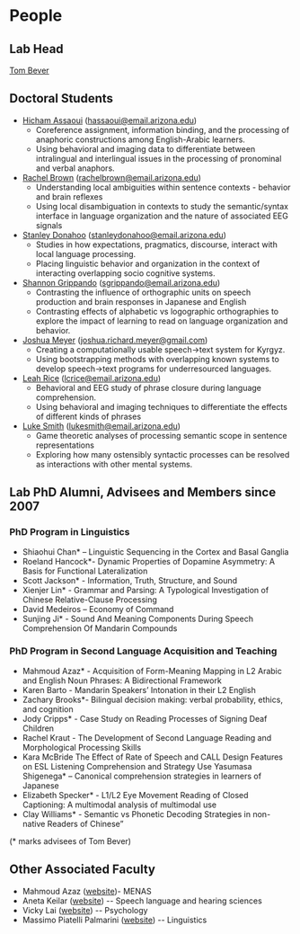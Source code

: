 # People

## Lab Head

[Tom Bever](tom)

## Doctoral Students

-   [Hicham Assaoui](hicham.md) ([hassaoui@email.arizona.edu](mailto:hassaoui@email.arizona.edu))
	- Coreference assignment, information binding, and the processing of anaphoric constructions among English-Arabic learners.
	- Using behavioral and imaging data to differentiate between intralingual and interlingual issues in the processing of pronominal and verbal anaphors.
-   [Rachel Brown](rachel.md) ([rachelbrown@email.arizona.edu](mailto:rachelbrown@email.arizona.edu))
	- Understanding local ambiguities within sentence contexts - behavior and brain reflexes
	- Using local disambiguation in contexts to study the semantic/syntax interface in language organization and the nature of associated EEG signals
-   [Stanley Donahoo](stanley.md) ([stanleydonahoo@email.arizona.edu](mailto:stanleydonahoo@email.arizona.edu))
	- Studies in how expectations, pragmatics, discourse, interact with local language processing.
	- Placing linguistic behavior and organization in the context of interacting overlapping socio cognitive systems.
-   [Shannon Grippando](shannon.md) ([sgrippando@email.arizona.edu](mailto:sgrippando@email.arizona.edu))
	- Contrasting the influence of orthographic units on speech production and brain responses in Japanese and English
	- Contrasting effects of alphabetic vs logographic orthographies to explore the impact of learning to read on language organization and behavior.
-   [Joshua Meyer](josh.md) ([joshua.richard.meyer@gmail.com](joshua.richard.meyer@gmail.com))
	- Creating a computationally usable speech->text system for Kyrgyz.
	- Using bootstrapping methods with overlapping known systems to develop speech->text programs for underresourced languages.
-   [Leah Rice](leah.md) ([lcrice@email.arizona.edu](mailto:lcrice@email.arizona.edu))
	- Behavioral and EEG study of phrase closure during language comprehension.
	- Using behavioral and imaging techniques to differentiate the effects of different kinds of phrases
-   [Luke Smith](luke.md) ([lukesmith@email.arizona.edu](mailto:lukesmith@email.arizona.edu))
	- Game theoretic analyses of processing semantic scope in sentence representations
	- Exploring how many ostensibly syntactic processes can be resolved as interactions with other mental systems.

## Lab PhD Alumni, Advisees and Members since 2007

### PhD Program in Linguistics

- Shiaohui Chan* – Linguistic Sequencing in the Cortex and Basal Ganglia
- Roeland Hancock*- Dynamic Properties of Dopamine Asymmetry: A Basis for Functional Lateralization
- Scott Jackson* - Information, Truth, Structure, and Sound
- Xienjer Lin* - Grammar and Parsing: A Typological Investigation of Chinese Relative-Clause Processing
- David Medeiros – Economy of Command
- Sunjing Ji* - Sound And Meaning Components During Speech Comprehension Of Mandarin Compounds

### PhD Program in Second Language Acquisition and Teaching

- Mahmoud Azaz* - Acquisition of Form-Meaning Mapping in L2 Arabic and English Noun Phrases: A Bidirectional Framework
- Karen Barto - Mandarin Speakers’ Intonation in their L2 English
- Zachary Brooks*- Bilingual decision making: verbal probability, ethics, and cognition
- Jody Cripps* - Case Study on Reading Processes of Signing Deaf Children
- Rachel Kraut - The Development of Second Language Reading and Morphological Processing Skills
- Kara McBride The Effect of Rate of Speech and CALL Design Features on ESL Listening Comprehension and Strategy Use
Yasumasa Shigenega* – Canonical comprehension strategies in learners of Japanese
- Elizabeth Specker* - L1/L2 Eye Movement Reading of Closed Captioning: A multimodal analysis of multimodal use
- Clay Williams* - Semantic vs Phonetic Decoding Strategies in non-native Readers of Chinese”

(* marks advisees of Tom Bever)

## Other Associated Faculty

- Mahmoud Azaz ([website](https://menas.arizona.edu/user/mahmoud-azaz))- MENAS
- Aneta Keilar ([website](http://akielar.faculty.arizona.edu/)) -- Speech language and hearing sciences
- Vicky Lai ([website](http://neurolang.lab.arizona.edu/)) -- Psychology
- Massimo Piatelli Palmarini ([website](http://dingo.sbs.arizona.edu/~massimo/)) -- Linguistics
